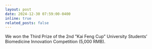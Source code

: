 ```yaml
---
layout: post
date: 2024-12-30 07:59:00-0400
inline: true
related_posts: false
---
```


We won the Third Prize of the 2nd ”Kai Feng Cup” University Students’ Biomedicine Innovation Competition (5,000 RMB).